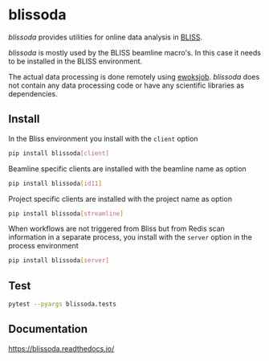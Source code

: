# blissoda

*blissoda* provides utilities for online data analysis in [BLISS](https://gitlab.esrf.fr/bliss/bliss/).

*blissoda* is mostly used by the BLISS beamline macro's. In this case it needs to be installed
in the BLISS environment.

The actual data processing is done remotely using [ewoksjob](https://gitlab.esrf.fr/workflow/ewoks/ewoksjob).
*blissoda* does not contain any data processing code or have any scientific libraries as dependencies.

## Install

In the Bliss environment you install with the `client` option

```bash
pip install blissoda[client]
```

Beamline specific clients are installed with the beamline name as option

```bash
pip install blissoda[id11]
```

Project specific clients are installed with the project name as option

```bash
pip install blissoda[streamline]
```

When workflows are not triggered from Bliss but from Redis scan information
in a separate process, you install with the `server` option in the process
environment

```bash
pip install blissoda[server]
```

## Test

```bash
pytest --pyargs blissoda.tests
```

## Documentation

https://blissoda.readthedocs.io/
